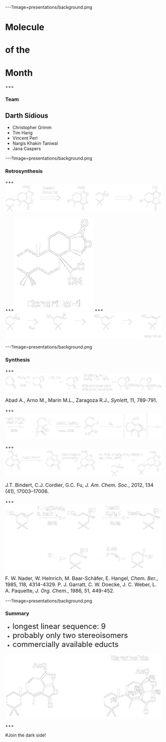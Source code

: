 ---?image=presentations/background.png
# Molecule 
# of the 
# Month

+++

### Team 
## Darth Sidious
* Christopher Grimm
* Tim Harig
* Vincent Perl
* Nargis Khakin Taniwal
* Jana Caspers

---?image=presentations/background.png
### Retrosynthesis
+++
![Retrosynthesis](presentations/Retrosynthese1.png)

+++
 <img src="presentations/Dendrillol1.png" alt="Dendrillol-1" height="auto" width="50%"> 
+++
![Retrosynthesis Isophorol](presentations/Retrosynthese2.png)


---?image=presentations/background.png
### Synthesis
+++
![Synthesis](presentations/Synthese1.png)

<font size="3">Abad A., Arno M., Marin M.L., Zaragoza R.J., *Synlett*, 11, 789-791.</font>

+++
![Synthesis](presentations/Synthese2.png)


+++
![Synthesis](presentations/Synthese3.png)

<font size="3">J.T. Bindert, C.J. Cordier, G.C. Fu, *J. Am. Chem. Soc.*, 2012, 134 (41), 17003–17006.</font>

+++
![Synthesis](presentations/Synthese4.png)

<font size="3">F. W. Nader, W. Heinrich, M. Baar-Schäfer, E. Hangel, *Chem. Ber.*, 1985, 118, 4314-4329.</font>
<font size="3">P. J. Garratt, C. W. Doecke, J. C. Weber, L. A. Paquette, *J. Org. Chem.*, 1986, 51, 449-452.</font>

---?image=presentations/background.png
### Summary
- <font size="5">longest linear sequence: 9</font>
- <font size="5">probably only two stereoisomers</font>
- <font size="5">commercially available educts</font>

![Synthesis](presentations/comparison.png)

+++

#Join the dark side!


